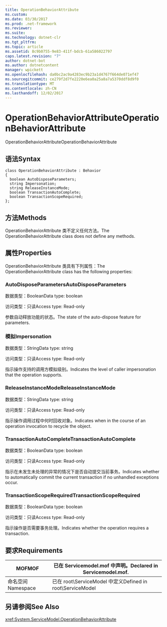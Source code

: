 ```yaml
---
title: OperationBehaviorAttribute
ms.custom: 
ms.date: 03/30/2017
ms.prod: .net-framework
ms.reviewer: 
ms.suite: 
ms.technology: dotnet-clr
ms.tgt_pltfrm: 
ms.topic: article
ms.assetid: 8c9b0755-9e83-411f-bdcb-61a586022797
caps.latest.revision: "7"
author: dotnet-bot
ms.author: dotnetcontent
manager: wpickett
ms.openlocfilehash: da0bc2ac9a4283ec9b23a1d4767f664de071ef47
ms.sourcegitcommit: ce279f2d7fe2220e6ea0a25a8a7a5370ddf8d9f0
ms.translationtype: MT
ms.contentlocale: zh-CN
ms.lasthandoff: 12/02/2017
---
```

# <a name="operationbehaviorattribute"></a><span data-ttu-id="95580-102">OperationBehaviorAttribute</span><span class="sxs-lookup"><span data-stu-id="95580-102">OperationBehaviorAttribute</span></span>
<span data-ttu-id="95580-103">OperationBehaviorAttribute</span><span class="sxs-lookup"><span data-stu-id="95580-103">OperationBehaviorAttribute</span></span>  
  
## <a name="syntax"></a><span data-ttu-id="95580-104">语法</span><span class="sxs-lookup"><span data-stu-id="95580-104">Syntax</span></span>  
  
```  
class OperationBehaviorAttribute : Behavior  
{  
  boolean AutoDisposeParameters;  
  string Impersonation;  
  string ReleaseInstanceMode;  
  boolean TransactionAutoComplete;  
  boolean TransactionScopeRequired;  
};  
```  
  
## <a name="methods"></a><span data-ttu-id="95580-105">方法</span><span class="sxs-lookup"><span data-stu-id="95580-105">Methods</span></span>  
 <span data-ttu-id="95580-106">OperationBehaviorAttribute 类不定义任何方法。</span><span class="sxs-lookup"><span data-stu-id="95580-106">The OperationBehaviorAttribute class does not define any methods.</span></span>  
  
## <a name="properties"></a><span data-ttu-id="95580-107">属性</span><span class="sxs-lookup"><span data-stu-id="95580-107">Properties</span></span>  
 <span data-ttu-id="95580-108">OperationBehaviorAttribute 类具有下列属性：</span><span class="sxs-lookup"><span data-stu-id="95580-108">The OperationBehaviorAttribute class has the following properties:</span></span>  
  
### <a name="autodisposeparameters"></a><span data-ttu-id="95580-109">AutoDisposeParameters</span><span class="sxs-lookup"><span data-stu-id="95580-109">AutoDisposeParameters</span></span>  
 <span data-ttu-id="95580-110">数据类型：Boolean</span><span class="sxs-lookup"><span data-stu-id="95580-110">Data type: boolean</span></span>  
  
 <span data-ttu-id="95580-111">访问类型：只读</span><span class="sxs-lookup"><span data-stu-id="95580-111">Access type: Read-only</span></span>  
  
 <span data-ttu-id="95580-112">参数自动释放功能的状态。</span><span class="sxs-lookup"><span data-stu-id="95580-112">The state of the auto-dispose feature for parameters.</span></span>  
  
### <a name="impersonation"></a><span data-ttu-id="95580-113">模拟</span><span class="sxs-lookup"><span data-stu-id="95580-113">Impersonation</span></span>  
 <span data-ttu-id="95580-114">数据类型：String</span><span class="sxs-lookup"><span data-stu-id="95580-114">Data type: string</span></span>  
  
 <span data-ttu-id="95580-115">访问类型：只读</span><span class="sxs-lookup"><span data-stu-id="95580-115">Access type: Read-only</span></span>  
  
 <span data-ttu-id="95580-116">指示操作支持的调用方模拟级别。</span><span class="sxs-lookup"><span data-stu-id="95580-116">Indicates the level of caller impersonation that the operation supports.</span></span>  
  
### <a name="releaseinstancemode"></a><span data-ttu-id="95580-117">ReleaseInstanceMode</span><span class="sxs-lookup"><span data-stu-id="95580-117">ReleaseInstanceMode</span></span>  
 <span data-ttu-id="95580-118">数据类型：String</span><span class="sxs-lookup"><span data-stu-id="95580-118">Data type: string</span></span>  
  
 <span data-ttu-id="95580-119">访问类型：只读</span><span class="sxs-lookup"><span data-stu-id="95580-119">Access type: Read-only</span></span>  
  
 <span data-ttu-id="95580-120">指示操作调用过程中何时回收对象。</span><span class="sxs-lookup"><span data-stu-id="95580-120">Indicates when in the course of an operation invocation to recycle the object.</span></span>  
  
### <a name="transactionautocomplete"></a><span data-ttu-id="95580-121">TransactionAutoComplete</span><span class="sxs-lookup"><span data-stu-id="95580-121">TransactionAutoComplete</span></span>  
 <span data-ttu-id="95580-122">数据类型：Boolean</span><span class="sxs-lookup"><span data-stu-id="95580-122">Data type: boolean</span></span>  
  
 <span data-ttu-id="95580-123">访问类型：只读</span><span class="sxs-lookup"><span data-stu-id="95580-123">Access type: Read-only</span></span>  
  
 <span data-ttu-id="95580-124">指示在未发生未处理的异常的情况下是否自动提交当前事务。</span><span class="sxs-lookup"><span data-stu-id="95580-124">Indicates whether to automatically commit the current transaction if no unhandled exceptions occur.</span></span>  
  
### <a name="transactionscoperequired"></a><span data-ttu-id="95580-125">TransactionScopeRequired</span><span class="sxs-lookup"><span data-stu-id="95580-125">TransactionScopeRequired</span></span>  
 <span data-ttu-id="95580-126">数据类型：Boolean</span><span class="sxs-lookup"><span data-stu-id="95580-126">Data type: boolean</span></span>  
  
 <span data-ttu-id="95580-127">访问类型：只读</span><span class="sxs-lookup"><span data-stu-id="95580-127">Access type: Read-only</span></span>  
  
 <span data-ttu-id="95580-128">指示操作是否需要事务处理。</span><span class="sxs-lookup"><span data-stu-id="95580-128">Indicates whether the operation requires a transaction.</span></span>  
  
## <a name="requirements"></a><span data-ttu-id="95580-129">要求</span><span class="sxs-lookup"><span data-stu-id="95580-129">Requirements</span></span>  
  
|<span data-ttu-id="95580-130">MOF</span><span class="sxs-lookup"><span data-stu-id="95580-130">MOF</span></span>|<span data-ttu-id="95580-131">已在 Servicemodel.mof 中声明。</span><span class="sxs-lookup"><span data-stu-id="95580-131">Declared in Servicemodel.mof.</span></span>|  
|---------|-----------------------------------|  
|<span data-ttu-id="95580-132">命名空间</span><span class="sxs-lookup"><span data-stu-id="95580-132">Namespace</span></span>|<span data-ttu-id="95580-133">已在 root\ServiceModel 中定义</span><span class="sxs-lookup"><span data-stu-id="95580-133">Defined in root\ServiceModel</span></span>|  
  
## <a name="see-also"></a><span data-ttu-id="95580-134">另请参阅</span><span class="sxs-lookup"><span data-stu-id="95580-134">See Also</span></span>  
 <xref:System.ServiceModel.OperationBehaviorAttribute>
